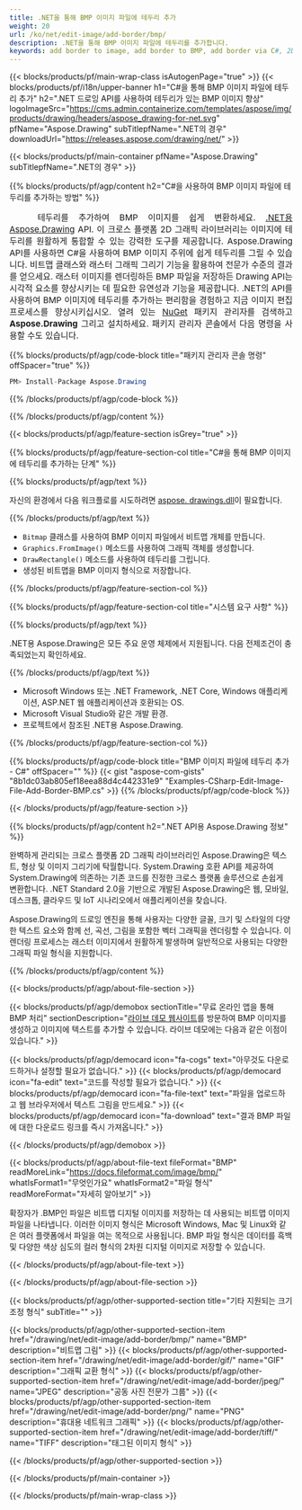 ```yaml
---
title: .NET을 통해 BMP 이미지 파일에 테두리 추가
weight: 20
url: /ko/net/edit-image/add-border/bmp/
description: .NET을 통해 BMP 이미지 파일에 테두리를 추가합니다.
keywords: add border to image, add border to BMP, add border via C#, 2D graphics, drawing API, edit bitmap C#, Drawing .NET의 경우, save bitmap, save BMP image, cross-platform 2D graphic library, Bitmap class, raster graphics drawing, draw border, rendering raster images, BMP image file
---
```


{{< blocks/products/pf/main-wrap-class isAutogenPage="true" >}}
{{< blocks/products/pf/i18n/upper-banner h1="C#을 통해 BMP 이미지 파일에 테두리 추가" h2=".NET 드로잉 API를 사용하여 테두리가 있는 BMP 이미지 향상" logoImageSrc="https://cms.admin.containerize.com/templates/aspose/img/products/drawing/headers/aspose_drawing-for-net.svg" pfName="Aspose.Drawing" subTitlepfName=".NET의 경우" downloadUrl="https://releases.aspose.com/drawing/net/" >}}

{{< blocks/products/pf/main-container pfName="Aspose.Drawing" subTitlepfName=".NET의 경우" >}}


{{% blocks/products/pf/agp/content h2="C#을 사용하여 BMP 이미지 파일에 테두리를 추가하는 방법" %}}

<p align="justify" style="text-indent:50px;font-size:15px;">
테두리를 추가하여 BMP 이미지를 쉽게 변환하세요. <a href="https://products.aspose.com/drawing/net">.NET용 Aspose.Drawing</a> API. 이 크로스 플랫폼 2D 그래픽 라이브러리는 이미지에 테두리를 원활하게 통합할 수 있는 강력한 도구를 제공합니다. Aspose.Drawing API를 사용하면 C#을 사용하여 BMP 이미지 주위에 쉽게 테두리를 그릴 수 있습니다. 비트맵 클래스와 래스터 그래픽 그리기 기능을 활용하여 전문가 수준의 결과를 얻으세요. 래스터 이미지를 렌더링하든 BMP 파일을 저장하든 Drawing API는 시각적 요소를 향상시키는 데 필요한 유연성과 기능을 제공합니다. .NET의 API를 사용하여 BMP 이미지에 테두리를 추가하는 편리함을 경험하고 지금 이미지 편집 프로세스를 향상시키십시오. 열려 있는 <a href="https://www.nuget.org/packages/aspose.drawing">NuGet</a> 패키지 관리자를 검색하고 <b>Aspose.Drawing</b> 그리고 설치하세요. 패키지 관리자 콘솔에서 다음 명령을 사용할 수도 있습니다.</p>

{{% blocks/products/pf/agp/code-block title="패키지 관리자 콘솔 명령" offSpacer="true" %}}
```cs
PM> Install-Package Aspose.Drawing
```
{{% /blocks/products/pf/agp/code-block %}}

{{% /blocks/products/pf/agp/content %}}


{{< blocks/products/pf/agp/feature-section isGrey="true" >}}

{{% blocks/products/pf/agp/feature-section-col title="C#을 통해 BMP 이미지에 테두리를 추가하는 단계" %}}

{{% blocks/products/pf/agp/text %}}

자신의 환경에서 다음 워크플로를 시도하려면 [aspose. drawings.dll](https://downloads.aspose.com/raw/net)이 필요합니다.

{{% /blocks/products/pf/agp/text %}}

+ `Bitmap` 클래스를 사용하여 BMP 이미지 파일에서 비트맵 개체를 만듭니다.
+ `Graphics.FromImage()` 메소드를 사용하여 그래픽 객체를 생성합니다.
+ `DrawRectangle()` 메소드를 사용하여 테두리를 그립니다.
+ 생성된 비트맵을 BMP 이미지 형식으로 저장합니다.

{{% /blocks/products/pf/agp/feature-section-col %}}

{{% blocks/products/pf/agp/feature-section-col title="시스템 요구 사항" %}}

{{% blocks/products/pf/agp/text %}}

.NET용 Aspose.Drawing은 모든 주요 운영 체제에서 지원됩니다. 다음 전제조건이 충족되었는지 확인하세요.

{{% /blocks/products/pf/agp/text %}}

- Microsoft Windows 또는 .NET Framework, .NET Core, Windows 애플리케이션, ASP.NET 웹 애플리케이션과 호환되는 OS.
- Microsoft Visual Studio와 같은 개발 환경.
- 프로젝트에서 참조된 .NET용 Aspose.Drawing.

{{% /blocks/products/pf/agp/feature-section-col %}}

{{% blocks/products/pf/agp/code-block title="BMP 이미지 파일에 테두리 추가 - C#" offSpacer="" %}}
{{< gist "aspose-com-gists" "8b1dc03ab805ef18eea88d4c442331e9" "Examples-CSharp-Edit-Image-File-Add-Border-BMP.cs" >}}
{{% /blocks/products/pf/agp/code-block %}}

{{< /blocks/products/pf/agp/feature-section >}}


<!-- aboutfile Starts -->

{{% blocks/products/pf/agp/content h2=".NET API용 Aspose.Drawing 정보" %}}

완벽하게 관리되는 크로스 플랫폼 2D 그래픽 라이브러리인 Aspose.Drawing은 텍스트, 형상 및 이미지 그리기에 탁월합니다. System.Drawing 호환 API를 제공하여 System.Drawing에 의존하는 기존 코드를 진정한 크로스 플랫폼 솔루션으로 손쉽게 변환합니다. .NET Standard 2.0을 기반으로 개발된 Aspose.Drawing은 웹, 모바일, 데스크톱, 클라우드 및 IoT 시나리오에서 애플리케이션을 찾습니다.

Aspose.Drawing의 드로잉 엔진을 통해 사용자는 다양한 글꼴, 크기 및 스타일의 다양한 텍스트 요소와 함께 선, 곡선, 그림을 포함한 벡터 그래픽을 렌더링할 수 있습니다. 이 렌더링 프로세스는 래스터 이미지에서 원활하게 발생하며 일반적으로 사용되는 다양한 그래픽 파일 형식을 지원합니다.

{{% /blocks/products/pf/agp/content %}}


{{< blocks/products/pf/agp/about-file-section >}}

{{< blocks/products/pf/agp/demobox sectionTitle="무료 온라인 앱을 통해 BMP 처리" sectionDescription="[라이브 데모 웹사이트](https://products.aspose.app/드로잉)를 방문하여 BMP 이미지를 생성하고 이미지에 텍스트를 추가할 수 있습니다. 라이브 데모에는 다음과 같은 이점이 있습니다." >}}

{{< blocks/products/pf/agp/democard icon="fa-cogs" text="아무것도 다운로드하거나 설정할 필요가 없습니다." >}}
{{< blocks/products/pf/agp/democard icon="fa-edit" text="코드를 작성할 필요가 없습니다." >}}
{{< blocks/products/pf/agp/democard icon="fa-file-text" text="파일을 업로드하고 웹 브라우저에서 텍스트 그림을 만드세요." >}}
{{< blocks/products/pf/agp/democard icon="fa-download" text="결과 BMP 파일에 대한 다운로드 링크를 즉시 가져옵니다." >}}

{{< /blocks/products/pf/agp/demobox >}}

{{< blocks/products/pf/agp/about-file-text fileFormat="BMP" readMoreLink="https://docs.fileformat.com/image/bmp/" whatIsFormat1="무엇인가요" whatIsFormat2="파일 형식" readMoreFormat="자세히 알아보기" >}}

확장자가 .BMP인 파일은 비트맵 디지털 이미지를 저장하는 데 사용되는 비트맵 이미지 파일을 나타냅니다. 이러한 이미지 형식은 Microsoft Windows, Mac 및 Linux와 같은 여러 플랫폼에서 파일을 여는 목적으로 사용됩니다. BMP 파일 형식은 데이터를 흑백 및 다양한 색상 심도의 컬러 형식의 2차원 디지털 이미지로 저장할 수 있습니다.

{{< /blocks/products/pf/agp/about-file-text >}}

{{< /blocks/products/pf/agp/about-file-section >}}

<!-- aboutfile Ends -->


{{< blocks/products/pf/agp/other-supported-section title="기타 지원되는 크기 조정 형식" subTitle="" >}}

{{< blocks/products/pf/agp/other-supported-section-item href="/drawing/net/edit-image/add-border/bmp/" name="BMP" description="비트맵 그림" >}}
{{< blocks/products/pf/agp/other-supported-section-item href="/drawing/net/edit-image/add-border/gif/" name="GIF" description="그래픽 교환 형식" >}}
{{< blocks/products/pf/agp/other-supported-section-item href="/drawing/net/edit-image/add-border/jpeg/" name="JPEG" description="공동 사진 전문가 그룹" >}}
{{< blocks/products/pf/agp/other-supported-section-item href="/drawing/net/edit-image/add-border/png/" name="PNG" description="휴대용 네트워크 그래픽" >}}
{{< blocks/products/pf/agp/other-supported-section-item href="/drawing/net/edit-image/add-border/tiff/" name="TIFF" description="태그된 이미지 형식" >}}

{{< /blocks/products/pf/agp/other-supported-section >}}

{{< /blocks/products/pf/main-container >}}

{{< /blocks/products/pf/main-wrap-class >}}
